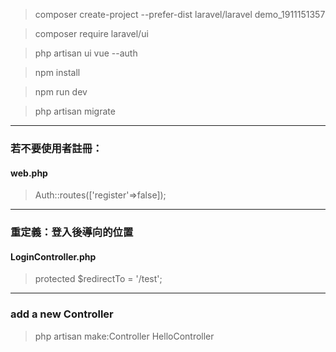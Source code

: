 > composer create-project --prefer-dist laravel/laravel demo_1911151357

> composer require laravel/ui

> php artisan ui vue --auth

> npm install 

> npm run dev

> php artisan migrate


-------------------
### 若不要使用者註冊：
#### web.php
> Auth::routes(['register'=>false]);

-------------

### 重定義：登入後導向的位置
#### LoginController.php
> protected $redirectTo = '/test';


----------

### add a new Controller

> php artisan make:Controller HelloController
